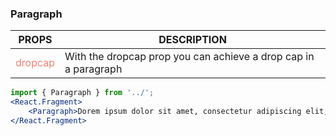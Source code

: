 ### Paragraph

| PROPS  | DESCRIPTION |
| ----- | ----------- |
| <span style="color:salmon">dropcap</span> | With the dropcap prop you can achieve a drop cap in a paragraph |

```jsx
import { Paragraph } from '../';
<React.Fragment>
    <Paragraph>Dorem ipsum dolor sit amet, consectetur adipiscing elit, sed do eiusmod tempor incididunt ut labore et dolore magna aliqua. Ut enim ad minim veniam, quis nostrud exercitation ullamco laboris nisi ut aliquip ex ea commodo consequat. Duis aute irure dolor in reprehenderit in voluptate velit esse cillum dolore eu fugiat nulla pariatur. Excepteur sint occaecat cupidatat non proident, sunt in culpa qui officia deserunt mollit anim id est laborum. Lorem ipsum dolor sit amet, consectetur adipiscing elit, sed do eiusmod tempor incididunt ut labore et dolore magna aliqua.</Paragraph>
</React.Fragment>
```
